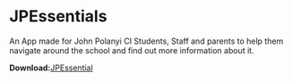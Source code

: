 # JPEssentials
An App made for John Polanyi CI Students, Staff and parents to help them navigate around the school and find out more information about it.

**Download:**[JPEssential](https://github.com/Kamran14/JPEssentials/raw/master/JPCI.apk)
